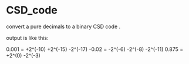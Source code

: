 # CSD_code
convert a pure decimals to a binary CSD code . 

output is like this:

0.001 = +2^(-10) +2^(-15) -2^(-17)
-0.02 = -2^(-6) -2^(-8) -2^(-11)
0.875 = +2^(0) -2^(-3)
